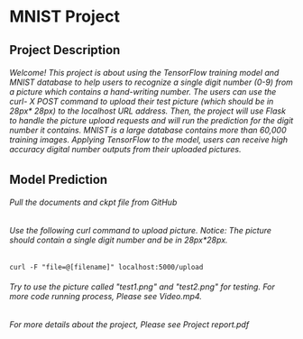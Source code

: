 # **MNIST Project**


## Project Description
###### Welcome! This project is about using the TensorFlow training model and MNIST database to help users to recognize a single digit number (0-9) from a picture which contains a hand-writing number. The users can use the curl- X POST command to upload their test picture (which should be in 28px* 28px) to the localhost URL address. Then, the project will use Flask to handle the picture upload requests and will run the prediction for the digit number it contains. MNIST is a large database contains more than 60,000 training images. Applying TensorFlow to the model, users can receive high accuracy digital number outputs from their uploaded pictures. 

## Model Prediction 
###### Pull the documents and ckpt file from GitHub

###### Use the following curl command to upload picture. Notice: The picture should contain a single digit number and be in 28px*28px.
    curl -F "file=@[filename]" localhost:5000/upload
###### Try to use the picture called "test1.png" and "test2.png" for testing. For more code running process, Please see Video.mp4.

                      
###### For more details about the project, Please see Project report.pdf 
